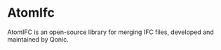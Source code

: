 # AtomIfc
AtomIFC is an open-source library for merging IFC files, developed and maintained by Qonic.
